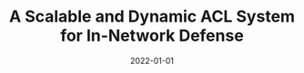 ---
title: "A Scalable and Dynamic ACL System for In-Network Defense"
collection: publications
permalink: /publication/2022-01-01-A-Scalable-and-Dynamic-ACL-System-for-In-Network-Defense
date: 2022-01-01
venue: 'In the proceedings of Proceedings of the 2022 ACM SIGSAC Conference on Computer and Communications Security, CCS 2022, Los Angeles, CA, USA, November 7-11, 2022'
paperurl: 'https://doi.org/10.1145/3548606.3560606'
citation: ' Changhun Jung,  Sian Kim,  Rhongho Jang,  David Mohaisen,  DaeHun Nyang, &quot;A Scalable and Dynamic ACL System for In-Network Defense.&quot; In the proceedings of Proceedings of the 2022 ACM SIGSAC Conference on Computer and Communications Security, CCS 2022, Los Angeles, CA, USA, November 7-11, 2022, 2022.'
---